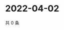 # 2022-04-02

共 0 条

<!-- BEGIN WEIBO -->
<!-- 最后更新时间 Sat Apr 02 2022 03:12:45 GMT+0800 (China Standard Time) -->

<!-- END WEIBO -->

